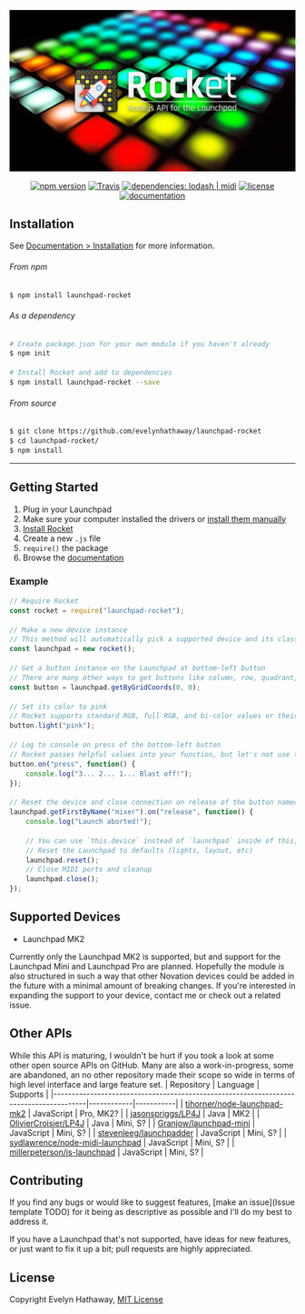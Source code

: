 <div align="center">

![Rocket](doc/Images/cover.png)

[![npm version](https://img.shields.io/npm/v/launchpad-rocket.svg)](https://www.npmjs.com/package/launchpad-rocket)
[![Travis](https://img.shields.io/travis/evelynhathaway/launchpad-rocket.svg)](https://travis-ci.org/evelynhathaway/launchpad-rocket)
[![dependencies: lodash | midi](https://img.shields.io/badge/dependencies-lodash%20%7C%20midi-lightgrey.svg)](https://github.com/evelynhathaway/launchpad-rocket/network/dependencies)
[![license](https://img.shields.io/github/license/evelynhathaway/launchpad-rocket.svg)]()
[![documentation](https://img.shields.io/badge/documentation-./doc-lightgrey.svg)](doc)
</div>



## Installation
See [Documentation > Installation](doc/Installation.md) for more information.
###### From npm
```bash
$ npm install launchpad-rocket
```
###### As a dependency
```bash
# Create package.json for your own module if you haven't already
$ npm init

# Install Rocket and add to dependencies
$ npm install launchpad-rocket --save
```
###### From source
```bash
$ git clone https://github.com/evelynhathaway/launchpad-rocket
$ cd launchpad-rocket/
$ npm install
```


---


## Getting Started
1. Plug in your Launchpad
2. Make sure your computer installed the drivers or [install them manually](https://us.novationmusic.com/support/product-downloads?product=Launchpad)
3. [Install Rocket](doc/Installation.md)
4. Create a new `.js` file
5. `require()` the package
6. Browse the [documentation](doc)

### Example
```js
// Require Rocket
const rocket = require("launchpad-rocket");

// Make a new device instance
// This method will automatically pick a supported device and its class
const launchpad = new rocket();

// Get a button instance on the Launchpad at bottom-left button
// There are many other ways to get buttons like column, row, quadrant, etc.
const button = launchpad.getByGridCoords(0, 0);

// Set its color to pink
// Rocket supports standard RGB, full RGB, and bi-color values or their names
button.light("pink");

// Log to console on press of the bottom-left button
// Rocket passes helpful values into your function, but let's not use them now
button.on("press", function() {
	console.log("3... 2... 1... Blast off!");
});

// Reset the device and close connection on release of the button named "mixer"
launchpad.getFirstByName("mixer").on("release", function() {
	console.log("Launch aborted!");

	// You can use `this.device` instead of `launchpad` inside of this, but let's use our own reference
	// Reset the Launchpad to defaults (lights, layout, etc)
	launchpad.reset();
	// Close MIDI ports and cleanup
	launchpad.close();
});
```


## Supported Devices
- Launchpad MK2

Currently only the Launchpad MK2 is supported, but and support for the Launchpad Mini and Launchpad Pro are planned. Hopefully the module is also structured in such a way that other Novation devices could be added in the future with a minimal amount of breaking changes. If you're interested in expanding the support to your device, contact me or check out a related issue.


## Other APIs
While this API is maturing, I wouldn't be hurt if you took a look at some other open source APIs on GitHub. Many are also a work-in-progress, some are abandoned, an no other repository made their scope so wide in terms of high level interface and large feature set.
| Repository                                                                            | Language   | Supports  |
|---------------------------------------------------------------------------------------|------------|-----------|
| [tjhorner/node-launchpad-mk2](https://github.com/tjhorner/node-launchpad-mk2)         | JavaScript | Pro, MK2? |
| [jasonspriggs/LP4J](https://github.com/jasonspriggs/LP4J)                             | Java       | MK2       |
| [OlivierCroisier/LP4J](https://github.com/OlivierCroisier/LP4J)                       | Java       | Mini, S?  |
| [Granjow/launchpad-mini](https://github.com/Granjow/launchpad-mini)                   | JavaScript | Mini, S?  |
| [stevenleeg/launchpadder](https://github.com/stevenleeg/launchpadder)                 | JavaScript | Mini, S?  |
| [sydlawrence/node-midi-launchpad](https://github.com/sydlawrence/node-midi-launchpad) | JavaScript | Mini, S?  |
| [millerpeterson/js-launchpad](https://github.com/millerpeterson/js-launchpad)         | JavaScript | Mini, S?  |

## Contributing
If you find any bugs or would like to suggest features, [make an issue](Issue template TODO) for it being as descriptive as possible and I'll do my best to address it.

If you have a Launchpad that's not supported, have ideas for new features, or just want to fix it up a bit; pull requests are highly appreciated.


## License
Copyright Evelyn Hathaway, [MIT License](https://github.com/evelynhathaway/launchpad-rocket/blob/master/LICENSE)
